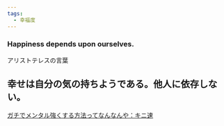 ```yaml
---
tags:
  - 幸福度
---
```

### Happiness depends upon ourselves.

アリストテレスの言葉

## 幸せは自分の気の持ちようである。他人に依存しない。


[ガチでメンタル強くする方法ってなんなんや：キニ速](http://blog.livedoor.jp/kinisoku/archives/5503406.html)

